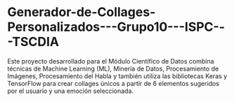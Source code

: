 # Generador-de-Collages-Personalizados---Grupo10---ISPC---TSCDIA
Este proyecto desarrollado para el Módulo Científico de Datos combina técnicas de Machine Learning (ML), Minería de Datos, Procesamiento de Imágenes, Procesamiento del Habla y también utiliza las bibliotecas Keras y TensorFlow para crear collages únicos a partir de 6 elementos sugeridos por el usuario y una emoción seleccionada.
